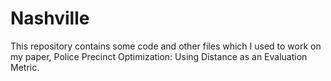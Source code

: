 # Nashville

This repository contains some code and other files which I used to work on my paper, Police Precinct Optimization: Using Distance as an Evaluation Metric.
